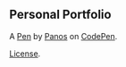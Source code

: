 Personal Portfolio
------------------


A [Pen](https://codepen.io/Spiky/pen/jAJZvY) by [Panos](http://codepen.io/Spiky) on [CodePen](http://codepen.io/).

[License](https://codepen.io/Spiky/pen/jAJZvY/license).